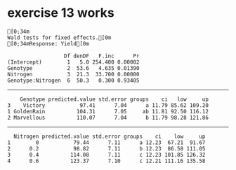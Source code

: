 # exercise 13 works

    [0;34m
    Wald tests for fixed effects.[0m
    [0;34mResponse: Yield[0m
    
                      Df denDF   F.inc      Pr
    (Intercept)        1   5.0 254.400 0.00002
    Genotype           2  53.6   4.635 0.01390
    Nitrogen           3  21.3  33.700 0.00000
    Genotype:Nitrogen  6  50.3   0.300 0.93405

---

        Genotype predicted.value std.error groups    ci   low     up
    3    Victory           97.41      7.04      a 11.79 85.62 109.20
    1 GoldenRain          104.31      7.05     ab 11.81 92.50 116.12
    2 Marvellous          110.07      7.04      b 11.79 98.28 121.86

---

      Nitrogen predicted.value std.error groups    ci    low     up
    1        0           79.44      7.11      a 12.23  67.21  91.67
    2      0.2           98.82      7.11      b 12.23  86.58 111.05
    3      0.4          114.08      7.11      c 12.23 101.85 126.32
    4      0.6          123.37      7.10      c 12.21 111.16 135.58

